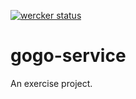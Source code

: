 [![wercker status](https://app.wercker.com/status/f440732074a8d2b4eca89c5417611d4e/m/master "wercker status")](https://app.wercker.com/project/byKey/f440732074a8d2b4eca89c5417611d4e)

# gogo-service
An exercise project.
